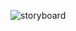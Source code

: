 ![storyboard](https://user-images.githubusercontent.com/37020406/101564060-43706000-397f-11eb-90c0-6dc818691cdb.gif)
